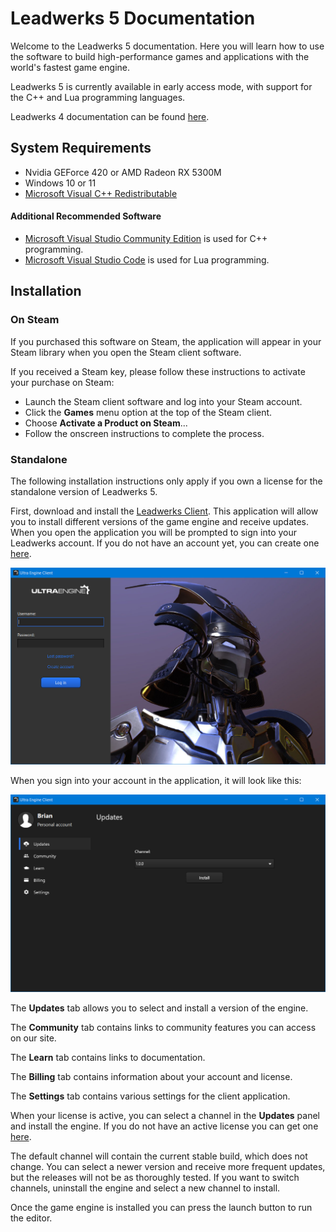 # Leadwerks 5 Documentation

Welcome to the Leadwerks 5 documentation. Here you will learn how to use the software to build high-performance games and applications with the world's fastest game engine.

Leadwerks 5 is currently available in early access mode, with support for the C++ and Lua programming languages.

Leadwerks 4 documentation can be found [here](https://www.leadwerks.com/learn4).

## System Requirements

- Nvidia GEForce 420 or AMD Radeon RX 5300M
- Windows 10 or 11
- [Microsoft Visual C++ Redistributable](https://aka.ms/vs/17/release/vc_redist.x64.exe)

#### Additional Recommended Software

- [Microsoft Visual Studio Community Edition](https://visualstudio.microsoft.com/#vs-section) is used for C++ programming.
- [Microsoft Visual Studio Code](https://code.visualstudio.com) is used for Lua programming.

## Installation

### On Steam

If you purchased this software on Steam, the application will appear in your Steam library when you open the Steam client software.

If you received a Steam key, please follow these instructions to activate your purchase on Steam:
- Launch the Steam client software and log into your Steam account.
- Click the **Games** menu option at the top of the Steam client.
- Choose **Activate a Product on Steam**...
- Follow the onscreen instructions to complete the process.

### Standalone

The following installation instructions only apply if you own a license for the standalone version of Leadwerks 5.

First, download and install the [Leadwerks Client](https://github.com/Leadwerks/leadwerks.github.io/raw/main/LeadwerksClient.exe). This application will allow you to install different versions of the game engine and receive updates. When you open the application you will be prompted to sign into your Leadwerks account. If you do not have an account yet, you can create one [here](https://www.leadwerks.com/community/register).

![](https://raw.githubusercontent.com/Leadwerks/Documentation/master/Images/client_signin.jpg)

When you sign into your account in the application, it will look like this:

![](https://raw.githubusercontent.com/Leadwerks/Documentation/master/Images/client_start.png)

The **Updates** tab allows you to select and install a version of the engine.

The **Community** tab contains links to community features you can access on our site.

The **Learn** tab contains links to documentation.

The **Billing** tab contains information about your account and license.

The **Settings** tab contains various settings for the client application.

When your license is active, you can select a channel in the **Updates** panel and install the engine. If you do not have an active license you can get one [here](https://www.leadwerks.com/community/store/category/1-software/).

The default channel will contain the current stable build, which does not change. You can select a newer version and receive more frequent updates, but the releases will not be as thoroughly tested. If you want to switch channels, uninstall the engine and select a new channel to install.

Once the game engine is installed you can press the launch button to run the editor.
